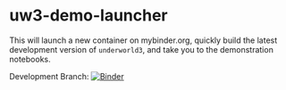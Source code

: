 # uw3-demo-launcher

This will launch a new container on mybinder.org, quickly build
the latest development version of `underworld3`, and take you to
the demonstration notebooks.

Development Branch: [![Binder](https://mybinder.org/badge_logo.svg)](https://mybinder.org/v2/gh/underworld-community/uw3-demo-launcher-dev/HEAD?labpath=underworld3%2Fdocs%2Fuser%2FNotebooks%2FNotebook_Index.ipynb)
